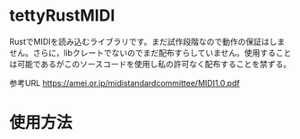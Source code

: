# tettyRustMIDI
RustでMIDIを読み込むライブラリです。まだ試作段階なので動作の保証はしません。さらに，libクレートでないのでまだ配布すらしていません。使用することは可能であるがこのソースコードを使用し私の許可なく配布することを禁ずる。

参考URL
https://amei.or.jp/midistandardcommittee/MIDI1.0.pdf


# 使用方法
